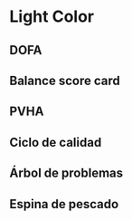 # Light Color

## DOFA

## Balance score card

## PVHA

## Ciclo de calidad

## Árbol de problemas

## Espina de pescado